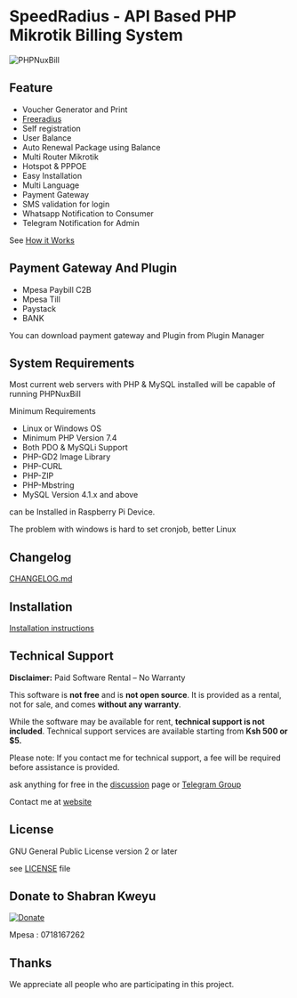 
# SpeedRadius - API Based PHP Mikrotik Billing System

![PHPNuxBill](install/img/logo.png)

## Feature

- Voucher Generator and Print
- [Freeradius](https://github.com/hotspotbilling/phpnuxbill/wiki/FreeRadius)
- Self registration
- User Balance
- Auto Renewal Package using Balance
- Multi Router Mikrotik
- Hotspot & PPPOE
- Easy Installation
- Multi Language
- Payment Gateway
- SMS validation for login
- Whatsapp Notification to Consumer
- Telegram Notification for Admin

See [How it Works ](https://github.com/hotspotbilling/phpnuxbill/wiki/How-It-Works---Cara-kerja)

## Payment Gateway And Plugin

- Mpesa Paybill C2B
- Mpesa Till
- Paystack
- BANK

You can download payment gateway and Plugin from Plugin Manager

## System Requirements

Most current web servers with PHP & MySQL installed will be capable of running PHPNuxBill

Minimum Requirements

- Linux or Windows OS
- Minimum PHP Version 7.4
- Both PDO & MySQLi Support
- PHP-GD2 Image Library
- PHP-CURL
- PHP-ZIP
- PHP-Mbstring
- MySQL Version 4.1.x and above

can be Installed in Raspberry Pi Device.

The problem with windows is hard to set cronjob, better Linux

## Changelog

[CHANGELOG.md](CHANGELOG.md)

## Installation

[Installation instructions](https://github.com/shabran01/SpeedRadius/wiki)


## Technical Support

**Disclaimer:** Paid Software Rental – No Warranty

This software is **not free** and is **not open source**. It is provided as a rental, not for sale, and comes **without any warranty**.

While the software may be available for rent, **technical support is not included**. Technical support services are available starting from **Ksh 500 or $5.**

Please note: If you contact me for technical support, a fee will be required before assistance is provided.

ask anything for free in the [discussion](/hotspotbilling/phpnuxbill/discussions) page or [Telegram Group](https://t.me/phpnuxbill)

Contact me at [website](speedcomwifi.xyz/)

## License

GNU General Public License version 2 or later

see [LICENSE](LICENSE) file


## Donate to Shabran Kweyu

[![Donate](https://img.shields.io/badge/Donate-PayPal-green.svg)](https://paypal.me/ibnux)

Mpesa : 0718167262

## Thanks
We appreciate all people who are participating in this project.

